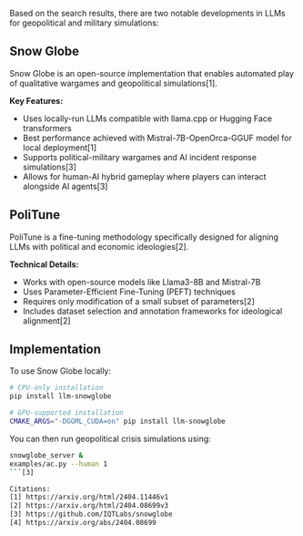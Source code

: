 Based on the search results, there are two notable developments in LLMs for geopolitical and military simulations:

## Snow Globe

Snow Globe is an open-source implementation that enables automated play of qualitative wargames and geopolitical simulations\[1].

**Key Features:**

- Uses locally-run LLMs compatible with llama.cpp or Hugging Face transformers
- Best performance achieved with Mistral-7B-OpenOrca-GGUF model for local deployment\[1]
- Supports political-military wargames and AI incident response simulations\[3]
- Allows for human-AI hybrid gameplay where players can interact alongside AI agents\[3]

## PoliTune

PoliTune is a fine-tuning methodology specifically designed for aligning LLMs with political and economic ideologies\[2].

**Technical Details:**

- Works with open-source models like Llama3-8B and Mistral-7B
- Uses Parameter-Efficient Fine-Tuning (PEFT) techniques
- Requires only modification of a small subset of parameters\[2]
- Includes dataset selection and annotation frameworks for ideological alignment\[2]

## Implementation

To use Snow Globe locally:

```bash
# CPU-only installation
pip install llm-snowglobe

# GPU-supported installation
CMAKE_ARGS="-DGGML_CUDA=on" pip install llm-snowglobe
```

You can then run geopolitical crisis simulations using:

````bash
snowglobe_server &
examples/ac.py --human 1
```[3]

Citations:
[1] https://arxiv.org/html/2404.11446v1
[2] https://arxiv.org/html/2404.08699v3
[3] https://github.com/IQTLabs/snowglobe
[4] https://arxiv.org/abs/2404.08699
````

<br>
